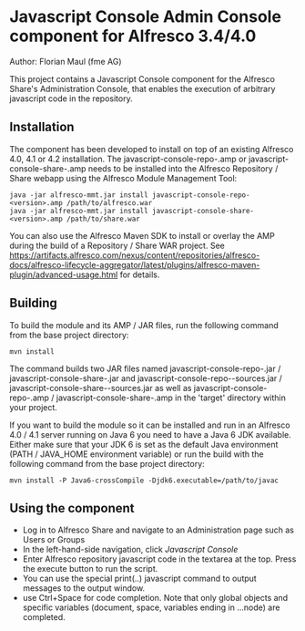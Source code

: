 
Javascript Console Admin Console component for Alfresco 3.4/4.0
===============================================================

Author: Florian Maul (fme AG)

This project contains a Javascript Console component for the Alfresco Share's 
Administration Console, that enables the execution of arbitrary javascript code 
in the repository. 


Installation
------------

The component has been developed to install on top of an existing Alfresco
4.0, 4.1 or 4.2 installation. The javascript-console-repo-<version>.amp or
javascript-console-share-<version>.amp needs to be installed into the Alfresco
Repository / Share webapp using the Alfresco Module Management Tool:

    java -jar alfresco-mmt.jar install javascript-console-repo-<version>.amp /path/to/alfresco.war
    java -jar alfresco-mmt.jar install javascript-console-share-<version>.amp /path/to/share.war
  
You can also use the Alfresco Maven SDK to install or overlay the AMP during the build of a
Repository / Share WAR project. See https://artifacts.alfresco.com/nexus/content/repositories/alfresco-docs/alfresco-lifecycle-aggregator/latest/plugins/alfresco-maven-plugin/advanced-usage.html
for details.


Building
--------

To build the module and its AMP / JAR files, run the following command from the base 
project directory:

    mvn install

The command builds two JAR files named javascript-console-repo-<version>.jar / 
javascript-console-share-<version>.jar and javascript-console-repo-<version>-sources.jar /
javascript-console-share-<version>-sources.jar as well as javascript-console-repo-<version>.amp /
javascript-console-share-<version>.amp in the 'target' directory within your project.

If you want to build the module so it can be installed and run in an Alfresco 4.0 / 4.1 server
running on Java 6 you need to have a Java 6 JDK available. Either make sure that your JDK 6 is set
as the default Java environment (PATH / JAVA_HOME environment variable) or run the build with the
following command from the base project directory:

    mvn install -P Java6-crossCompile -Djdk6.executable=/path/to/javac


Using the component
-------------------

- Log in to Alfresco Share and navigate to an Administration page such as Users 
  or Groups
- In the left-hand-side navigation, click *Javascript Console*
- Enter Alfresco repository javascript code in the textarea at the top. Press 
  the execute button to run the script.
- You can use the special print(..) javascript command to output messages to 
  the output window.
- use Ctrl+Space for code completion. Note that only global objects and specific 
  variables (document, space, variables ending in ...node) are completed.

